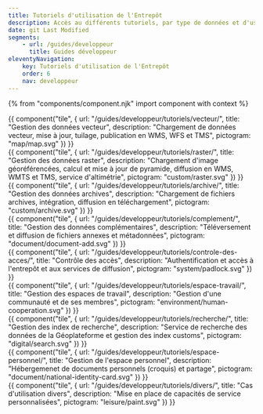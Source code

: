 ```yaml
---
title: Tutoriels d'utilisation de l'Entrepôt
description: Accès au différents tutoriels, par type de données et d'usage
date: git Last Modified
segments:
    - url: /guides/developpeur
      title: Guides développeur
eleventyNavigation:
    key: Tutoriels d'utilisation de l'Entrepôt
    order: 6
    nav: developpeur
---
```


{% from "components/component.njk" import component with context %}

<div class="fr-grid-row fr-grid-row--gutters">

<div class="fr-col-md-4">
{{ component("tile", {
    url: "/guides/developpeur/tutoriels/vecteur/",
    title: "Gestion des données vecteur",
    description: "Chargement de données vecteur, mise à jour, tuilage, publication en WMS, WFS et TMS",
    pictogram: "map/map.svg"
}) }}
</div>

<div class="fr-col-md-4">
{{ component("tile", {
    url: "/guides/developpeur/tutoriels/raster/",
    title: "Gestion des données raster",
    description: "Chargement d'image géoréférencées, calcul et mise à jour de pyramide, diffusion en WMS, WMTS et TMS, service d'altimétrie",
    pictogram: "custom/raster.svg"
}) }}
</div>

<div class="fr-col-md-4">
{{ component("tile", {
    url: "/guides/developpeur/tutoriels/archive/",
    title: "Gestion des données archives",
    description: "Chargement de fichiers archives, intégration, diffusion en téléchargement",
    pictogram: "custom/archive.svg"
}) }}
</div>

<div class="fr-col-md-4">
{{ component("tile", {
    url: "/guides/developpeur/tutoriels/complement/",
    title: "Gestion des données complémentaires",
    description: "Téléversement et diffusion de fichiers annexes et métadonnées",
    pictogram: "document/document-add.svg"
}) }}
</div>

<div class="fr-col-md-4">
{{ component("tile", {
    url: "/guides/developpeur/tutoriels/controle-des-acces/",
    title: "Contrôle des accès",
    description: "Authentification et accès à l'entrepôt et aux services de diffusion",
    pictogram: "system/padlock.svg"
}) }}
</div>

<div class="fr-col-md-4">
{{ component("tile", {
    url: "/guides/developpeur/tutoriels/espace-travail/",
    title: "Gestion des espaces de travail",
    description: "Gestion d'une communauté et de ses membres",
    pictogram: "environment/human-cooperation.svg"
}) }}
</div>

<div class="fr-col-md-4">
{{ component("tile", {
    url: "/guides/developpeur/tutoriels/recherche/",
    title: "Gestion des index de recherche",
    description: "Service de recherche des données de la Géoplateforme et gestion des index customs",
    pictogram: "digital/search.svg"
}) }}
</div>

<div class="fr-col-md-4">
{{ component("tile", {
    url: "/guides/developpeur/tutoriels/espace-personnel/",
    title: "Gestion de l'espace personnel",
    description: "Hébergemenet de documents personnels (croquis) et partage",
    pictogram: "document/national-identity-card.svg"
}) }}
</div>

<div class="fr-col-md-4">
{{ component("tile", {
    url: "/guides/developpeur/tutoriels/divers/",
    title: "Cas d'utilisation divers",
    description: "Mise en place de capacités de service personnalisées",
    pictogram: "leisure/paint.svg"
}) }}
</div>

</div>
